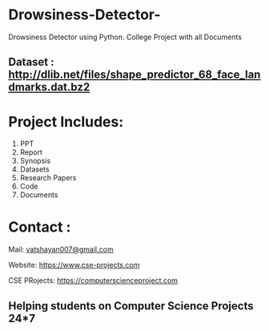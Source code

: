 # Drowsiness-Detector-
 Drowsiness Detector using Python. College Project with all Documents


## Dataset :  http://dlib.net/files/shape_predictor_68_face_landmarks.dat.bz2


# Project Includes: 
1. PPT
2. Report
3. Synopsis
4. Datasets
5. Research Papers
6. Code
7. Documents


# Contact :

Mail: vatshayan007@gmail.com

Website: https://www.cse-projects.com

CSE PRojects: https://computerscienceproject.com

## Helping students on Computer Science Projects 24*7 
